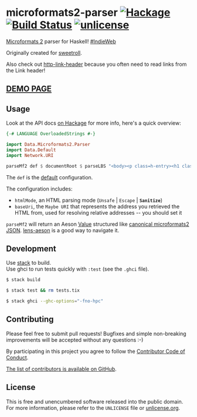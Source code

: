 # microformats2-parser [![Hackage](https://img.shields.io/hackage/v/microformats2-parser.svg?style=flat)](https://hackage.haskell.org/package/microformats2-parser) [![Build Status](https://img.shields.io/travis/myfreeweb/microformats2-parser.svg?style=flat)](https://travis-ci.org/myfreeweb/microformats2-parser) [![unlicense](https://img.shields.io/badge/un-license-green.svg?style=flat)](http://unlicense.org)

[Microformats 2] parser for Haskell! [#IndieWeb]

Originally created for [sweetroll].

Also check out [http-link-header] because you often need to read links from the Link header!

[Microformats 2]: http://microformats.org/wiki/microformats2
[#IndieWeb]: http://indiewebcamp.com
[sweetroll]: https://github.com/myfreeweb/sweetroll
[http-link-header]: https://github.com/myfreeweb/http-link-header

## [DEMO PAGE](https://unrelenting.technology/mf2/)

## Usage

Look at the API docs [on Hackage](https://hackage.haskell.org/package/microformats2-parser) for more info, here's a quick overview:

```haskell
{-# LANGUAGE OverloadedStrings #-}

import Data.Microformats2.Parser
import Data.Default
import Network.URI

parseMf2 def $ documentRoot $ parseLBS "<body><p class=h-entry><h1 class=p-name>Yay!</h1></p></body>"
```

The `def` is the [default](https://hackage.haskell.org/package/data-default-class-0.0.1/docs/Data-Default-Class.html) configuration.

The configuration includes:
- `htmlMode`, an HTML parsing mode (`Unsafe` | `Escape` | **`Sanitize`**)
- `baseUri`, the `Maybe URI` that represents the address you retrieved the HTML from, used for resolving relative addresses -- you should set it

`parseMf2` will return an Aeson [Value](https://hackage.haskell.org/package/aeson-0.8.0.2/docs/Data-Aeson-Types.html#t:Value) structured like [canonical microformats2 JSON](http://microformats.org/wiki/microformats2).
[lens-aeson](https://hackage.haskell.org/package/lens-aeson) is a good way to navigate it.

## Development

Use [stack] to build.  
Use ghci to run tests quickly with `:test` (see the `.ghci` file).

```bash
$ stack build

$ stack test && rm tests.tix

$ stack ghci --ghc-options="-fno-hpc"
```

[stack]: https://github.com/commercialhaskell/stack

## Contributing

Please feel free to submit pull requests!
Bugfixes and simple non-breaking improvements will be accepted without any questions :-)

By participating in this project you agree to follow the [Contributor Code of Conduct](http://contributor-covenant.org/version/1/2/0/).

[The list of contributors is available on GitHub](https://github.com/myfreeweb/microformats2-parser/graphs/contributors).

## License

This is free and unencumbered software released into the public domain.  
For more information, please refer to the `UNLICENSE` file or [unlicense.org](http://unlicense.org).
